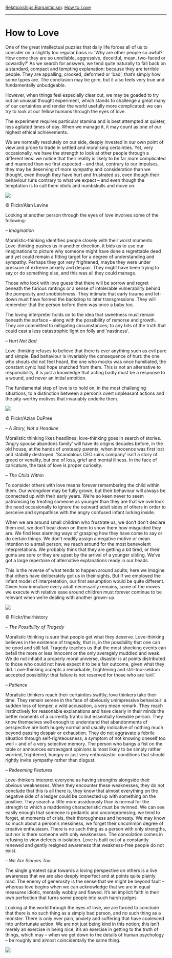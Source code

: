 [Relationships:](https://www.theschooloflife.com/thebookoflife/category/relationships/)[Romanticism](https://www.theschooloflife.com/thebookoflife/category/relationships/romanticism/): [How to Love](https://www.theschooloflife.com/thebookoflife/how-to-love/)

* * *

# How to Love

One of the great intellectual puzzles that daily life forces all of us to consider on a slightly too regular basis is: ‘Why are other people so awful? How come they are so unreliable, aggressive, deceitful, mean, two-faced or cowardly?’ As we search for answers, we tend quite naturally to fall back on a standard, compact and tempting explanation: because they are terrible people. They are appalling, crooked, deformed or ‘bad’; that’s simply how some types are. The conclusion may be grim, but it also feels very true and fundamentally unbudgeable.

However, when things feel especially clear cut, we may be goaded to try out an unusual thought experiment, which stands to challenge a great many of our certainties and render the world usefully more complicated: we can try to look at our fellow humans through the eyes of love.

The experiment requires particular stamina and is best attempted at quieter, less agitated times of day. When we manage it, it may count as one of our highest ethical achievements.

We are normally resolutely on our side, deeply invested in our own point of view and prone to trade in settled and moralising certainties. Yet, very occasionally, we have the strength to look at other people through a different lens: we notice that their reality is likely to be far more complicated and nuanced than we first expected – and that, contrary to our impulses, they may be deserving of more sympathy and consideration than we thought, even though they have hurt and frustrated us, even though their behaviour runs contrary to what we expect – and even though the temptation is to call them idiots and numbskulls and move on.

 ![](https://www.theschooloflife.com/thebookoflife/wp-content/uploads/2018/11/4031045857_035b6dc869_z.jpg)

© Flickr/Alan Levine

Looking at another person through the eyes of love involves some of the following:

_– Imagination_

Moralistic-thinking identifies people closely with their worst moments. Love-thinking pushes us in another direction, it bids us to use our imaginations to picture why someone might have done a regrettable deed and yet could remain a fitting target for a degree of understanding and sympathy. Perhaps they got very frightened, maybe they were under pressure of extreme anxiety and despair. They might have been trying to say or do something else, and this was all they could manage.

Those who look with love guess that there will be sorrow and regret beneath the furious rantings or a sense of intolerable vulnerability behind the pomposity and snobbishness. They intimate that early trauma and let-down must have formed the backdrop to later transgressions. They will remember that the person before them was once a baby too.

The loving interpreter holds on to the idea that sweetness must remain beneath the surface – along with the possibility of remorse and growth. They are committed to mitigating circumstances; to any bits of the truth that could cast a less catastrophic light on folly and ‘nastiness’.

_– Hurt Not Bad_

Love-thinking refuses to believe that there is ever anything such as evil pure and simple. Bad behaviour is invariably the consequence of hurt: the one who shouts did not feel heard, the one who mocks was once humiliated, the constant cynic had hope snatched from them. This is not an alternative to responsibility, it is just a knowledge that acting badly must be a response to a wound, and never an initial ambition.

The fundamental step of love is to hold on, in the most challenging situations, to a distinction between a person’s overt unpleasant actions and the pity-worthy motives that invariably underlie them. &nbsp;

 ![](https://www.theschooloflife.com/thebookoflife/wp-content/uploads/2018/11/5640200959_0e95357e4d_z.jpg)

© Flickr/Azlan DuPree

_– A Story, Not a Headline_

Moralistic thinking likes headlines; love-thinking goes in search of stories. ‘Angry spouse abandons family’ will have its origins decades before, in the old house, at the hands of unsteady parents, when innocence was first lost and stability destroyed. ‘Scandalous CEO ruins company’ isn’t a story of greed or venality, but one of loss, grief and mental illness. In the face of caricature, the task of love is proper curiosity.

_– The Child Within_

To consider others with love means forever remembering the child within them. Our wrongdoer may be fully grown, but their behaviour will always be connected up with their early years. We’re so keen never to seem patronising by treating someone as younger than they are that we overlook the need occasionally to ignore the outward adult sides of others in order to perceive and sympathise with the angry confused infant lurking inside.

When we are around small children who frustrate us, we don’t don’t declare them evil, we don’t bear down on them to show them how misguided they are. We find less alarming ways of grasping how they have come to say or do certain things. We don’t readily assign a negative motive or mean intention to a small person; we reach around for the most benevolent interpretations. We probably think that they are getting a bit tired, or their gums are sore or they are upset by the arrival of a younger sibling. We’ve got a large repertoire of alternative explanations ready in our heads.

This is the reverse of what tends to happen around adults; here we imagine that others have deliberately got us in their sights. But if we employed the infant model of interpretation, our first assumption would be quite different. Given how immature every adult necessarily remains, some of the moves we execute with relative ease around children must forever continue to be relevant when we’re dealing with another grown-up.

 ![](https://www.theschooloflife.com/thebookoflife/wp-content/uploads/2018/11/2703652606_9fe99facf5_o.jpg)

© Flickr/theirhistory

_– The Possibility of Tragedy_

Moralistic thinking is sure that people get what they deserve. Love-thinking believes in the existence of tragedy, that is, in the possibility that one can be good and still fail. Tragedy teaches us that the most shocking events can befall the more or less innocent or the only averagely muddled and weak. We do not inhabit a properly moral universe, disaster is at points distributed to those who could not have expect it to be a fair outcome, given what they did. Love-thinking accepts a remarkable, frightening and still-too-seldom accepted possibility: that failure is not reserved for those who are ‘evil’.

_– Patience_

Moralistic thinkers reach their certainties swiftly; love thinkers take their time. They remain serene in the face of obviously unimpressive behaviour: a sudden loss of temper, a wild accusation, a very mean remark. They reach instinctively for reasonable explanations and have clearly in their minds the better moments of a currently frantic but essentially loveable person. They know themselves well enough to understand that abandonments of perspective are both hugely normal and usually indicative of nothing much beyond passing despair or exhaustion. They do not aggravate a febrile situation through self-righteousness, a symptom of not knowing oneself too well – and of a very selective memory. The person who bangs a fist on the table or announces extravagant opinions is most likely to be simply rather worried, frightened, hungry or just very enthusiastic: conditions that should rightly invite sympathy rather than disgust.

_– Redeeming Features_

Love-thinkers interpret everyone as having strengths alongside their obvious weaknesses. When they encounter these weaknesses, they do not conclude that this is all there is, they know that almost everything on the negative side of a ledger could be connected up with something on the positive. They search a little more assiduously than is normal for the strength to which a maddening characteristic must be twinned. We can see easily enough that someone is pedantic and uncompromising; we tend to forget, at moments of crisis, their thoroughness and honesty. We may know so much about a person’s messiness, we forget their uncommon degree of creative enthusiasm. There is no such thing as a person with only strengths, but nor is there someone with only weaknesses. The consolation comes in refusing to view defects in isolation. Love is built out of a constantly renewed and gently resigned awareness that weakness-free people do not exist.

_– We Are Sinners Too_

The single greatest spur towards a loving perspective on others is a live awareness that we are also deeply imperfect and at points quite plainly mad. The enemy of generosity is the sense that we might be beyond fault – whereas love begins when we can acknowledge that we are in equal measures idiotic, mentally wobbly and flawed. It’s an implicit faith in their own perfection that turns some people into such harsh judges

Looking at the world through the eyes of love, we are forced to conclude that there is no such thing as a simply bad person, and no such thing as a monster. There is only ever pain, anxiety and suffering that have coalesced into unfortunate action. We are not just being kind in this notion; this isn’t merely an exercise in being nice, it’s an exercise in getting to the truth of things, which may – when we get down to the details of human psychology – be roughly and almost coincidentally the same thing.

[![](https://img.youtube.com/vi/5jraZdnk9Mk/0.jpg)](https://www.youtube.com/embed/5jraZdnk9Mk '')
